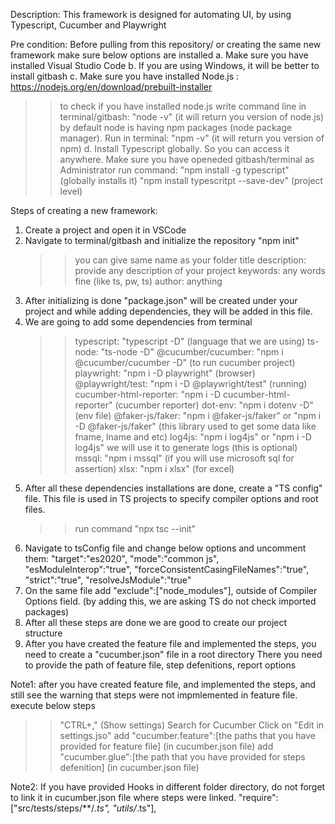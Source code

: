 Description: This framework is designed for automating UI, by using Typescript, Cucumber and Playwright

Pre condition: 
Before pulling from this repository/ or creating the same new framework make sure below options are installed
a. Make sure you have installed Visual Studio Code
b. If you are using Windows, it will be better to install gitbash 
c. Make sure you have installed Node.js : https://nodejs.org/en/download/prebuilt-installer
>> to check if you have installed node.js write command line in terminal/gitbash: "node -v" (it will return you version of node.js)
>> by default node is having npm packages (node package manager). Run in terminal: "npm -v" (it will return you version of npm)
d. Install Typescript globally. So you can access it anywhere. Make sure you have openeded gitbash/terminal as Administrator 
>> run command: "npm install -g typescript" (globally installs it)
                "npm install typescritpt --save-dev" (project level)



Steps of creating a new framework:
1. Create a project and open it in VSCode
2. Navigate to terminal/gitbash and initialize the repository "npm init"
   >> you can give same name as your folder title
   >> description: provide any description of your project
   >> keywords: any words fine (like ts, pw, ts)
   >> author: anything
3. After initializing is done "package.json" will be created under your project and while adding dependencies, they will be added in this file.
4. We are going to add some dependencies from terminal
   >>  typescript: "typescript -D" (language that we are using)
   >> ts-node: "ts-node -D"
   >> @cucumber/cucumber: "npm i @cucumber/cucumber -D" (to run cucumber project)
   >> playwright: "npm i -D playwright" (browser)
   >> @playwright/test: "npm i -D @playwright/test" (running)
   >> cucumber-html-reporter: "npm i -D cucumber-html-reporter" (cucumber reporter)
   >> dot-env:  "npm i dotenv -D" (env file)
   >> @faker-js/faker: "npm i @faker-js/faker" or "npm i -D @faker-js/faker" (this library used to get some data like fname, lname and etc)
   >> log4js: "npm i log4js" or "npm i -D log4js" we will use it to generate logs (this is optional)
   >> mssql: "npm i mssql" (if you will use microsoft sql for assertion)
   >> xlsx: "npm i xlsx" (for excel)
5. After all these dependencies installations are done, create a "TS config" file. This file is used in TS projects to specify compiler options and root files.
   >> run command "npx tsc --init"
6. Navigate to tsConfig file and change below options and uncomment them:
   "target":"es2020", "mode":"common js", "esModuleInterop":"true", "forceConsistentCasingFileNames":"true", "strict":"true", "resolveJsModule":"true"
7. On the same file add "exclude":["node_modules"], outside of Compiler Options field. (by adding this, we are asking TS do not check imported packages)
8. After all these steps are done we are good to create our project structure
9. After you have created the feature file and implemented the steps, you need to create a "cucumber.json" file in a root directory
   There you need to provide the path of feature file, step defenitions, report options

Note1: after you have created feature file, and implemented the steps, and still see the warning that steps were not impmlemented in feature file. execute below steps
  >> "CTRL+," (Show settings)
  >> Search for Cucumber
  >> Click on "Edit in settings.jso"
  >> add "cucumber.feature":[the paths that you have provided for feature file] (in cucumber.json file)
  >> add "cucumber.glue":[the path that you have provided for steps defenition] (in cucumber.json file)

Note2: If you have provided Hooks in different folder directory, do not forget to link it in cucumber.json file where steps were linked. "require":["src/tests/steps/**/*.ts", "utils/*.ts"],
   
